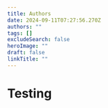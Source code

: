```yaml
---
title: Authors
date: 2024-09-11T07:27:56.270Z
authors: ""
tags: []
excludeSearch: false
heroImage: ""
draft: false
linkTitle: ""
---
```

# Testing